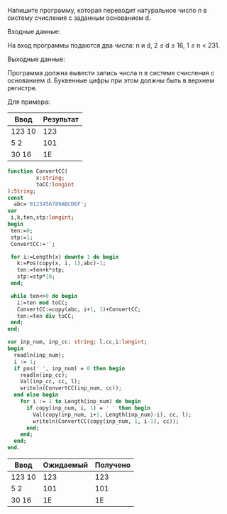 Напишите программу, которая переводит натуральное число n в систему счисления с заданным основанием d.

Входные данные:

На вход программы подаются два числа: n и d, 2 ≤ d ≤ 16, 1 ≤ n < 231.

Выходные данные:

Программа должна вывести запись числа n в системе счисления с основанием d. Буквенные цифры при этом должны быть в
верхнем регистре.

Для примера:

| Ввод   | Результат |
|--------|-----------|
| 123 10 | 123       |
| 5 2    | 101       |
| 30 16  | 1E        |

```pascal
function ConvertCC(
         x:string;
         toCC:longint
):String;
const
  abc='0123456789ABCDEF';
var
 i,k,ten,stp:longint;
begin
 ten:=0;
 stp:=1;
 ConvertCC:='';

 for i:=Length(x) downto 1 do begin
   k:=Pos(copy(x, i, 1),abc)-1;
   ten:=ten+k*stp;
   stp:=stp*10;
 end;

 while ten<>0 do begin
   i:=ten mod toCC;
   ConvertCC:=copy(abc, i+1, 1)+ConvertCC;
   ten:=ten div toCC;
 end;
end;

var inp_num, inp_cc: string; l,cc,i:longint;
begin
  readln(inp_num);
  i := 1;
  if pos(' ', inp_num) = 0 then begin
    readln(inp_cc);
    Val(inp_cc, cc, l);
    writeln(ConvertCC(inp_num, cc));
  end else begin
    for i := 1 to Length(inp_num) do begin
      if copy(inp_num, i, 1) = ' ' then begin
        Val(copy(inp_num, i+1, Length(inp_num)-i), cc, l);
        writeln(ConvertCC(copy(inp_num, 1, i-1), cc));
      end;
    end;
  end;
end.
```

| Ввод   | Ожидаемый | Получено |
|--------|-----------|----------|
| 123 10 | 123       | 123      |
| 5 2    | 101       | 101      |
| 30 16  | 1E        | 1E       |